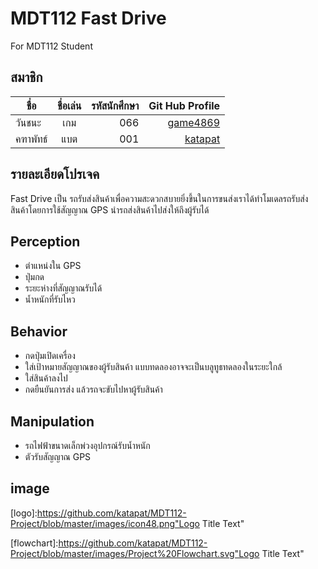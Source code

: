 # MDT112 Fast Drive
For MDT112 Student

## สมาชิก

| ชื่อ      | ชื่อเล่น  |   รหัสนักศึกษา   | Git Hub Profile  |
| --------|:------:| --------------:|-----------------:|
| วันชนะ   |   เกม  |    066  | [game4869](https://github.com/game4869) |
| คฑาพัทธ์  | แบต  |   001   | [katapat](https://github.com/katapat/MDT112-Project)  |



## รายละเอียดโปรเจค
 Fast Drive เป็น รถรับส่งสินค้าเพื่อความสะดวกสบายยิ่งขึ้นในการขนส่งเราได้ทำโมเดลรถรับส่งสินค้าโดยการใช้สัญญาณ GPS นำรถส่งสินค้าไปส่งให้ถึงผู้รับได้


## Perception 
- ตำแหน่งใน GPS
- ปุ่มกด
- ระยะห่างที่สัญญาณรับได้
- น้ำหนักที่รับไหว

## Behavior 
- กดปุ่มเปิดเครื่อง
- ใส่เป้าหมายสัญญาณของผู้รับสินค้า แบบทดลองอาจจะเป็นบลูทูธทดลองในระยะใกล้
- ใส่สินค้าลงไป
- กดยืนยันการส่ง แล้วรถจะขับไปหาผู้รับสินค้า

## Manipulation
- รถไฟฟ้าขนาดเล็กพ่วงอุปกรณ์รับน้ำหนัก
- ตัวรับสัญญาณ GPS



## image
[logo]:https://github.com/katapat/MDT112-Project/blob/master/images/icon48.png"Logo Title Text"

[flowchart]:https://github.com/katapat/MDT112-Project/blob/master/images/Project%20Flowchart.svg"Logo Title Text"
